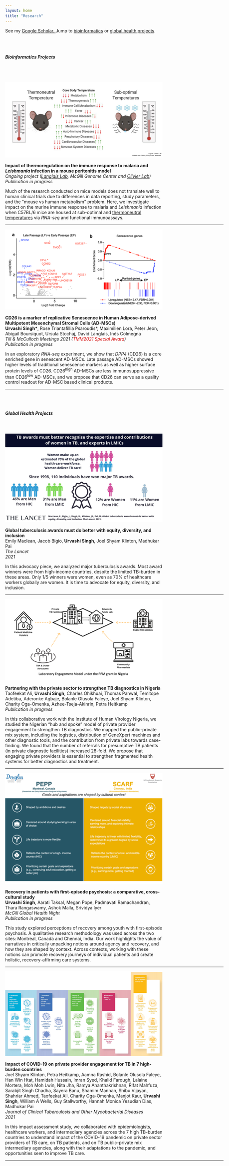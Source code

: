 ```yaml
---
layout: home
title: "Research"
---
```


<div class="container">
    <!--<div class="mx-auto" style="width: 800px;"> -->
    <p class="text-center">See my <a class="a-link" href="https://scholar.google.com/citations?user=ad518uQAAAAJ&hl=en" target="_blank">Google Scholar. </a> Jump to <a class="a-link" href="#bioinformatics-projects"> bioinformatics</a> or <a class="a-link" href="#global-health-projects">global health projects</a>.</p> 
    <!--</div>-->
</div>
<br><br>

<div class="container">
<h5 id="bioinformatics-projects" class="page-heading">Bioinformatics Projects</h5>

<br> <br>


<div class="row">
    <div class="col-md-6 mb-5">
    <img src="images/Mouse_Thermo_Summary.png" class="img-fluid">
    </div>
    <div class="col-md-6 mb-5">  
        <p><b>Impact of thermoregulation on the immune response to malaria and <i>Leishmania</i> infection in a mouse peritonitis model</b> <br />
        <i>Ongoing project (<a class="a-link" href="https://www.langlaislab.com/" target="_blank">Langlais Lab</a>, McGill Genome Center and <a class="a-link" href="https://www.mcgill.ca/microimm/martin-olivier" target="_blank">Olivier Lab</a>)</i><br />
        <i>Publication in progress</i></p>
        <p>Much of the research conducted on mice models does not translate well to human clinical trials due to differences in data reporting, study parameters, and the "mouse vs human metabolism" problem. Here, we investigate impact on the murine immune response to malaria and <i>Leishmania</i> infection when C57BL/6 mice are housed at sub-optimal and <a class="a-link" href="https://www.frontiersin.org/articles/10.3389/fimmu.2020.588387/full#:~:text=In%20the%20laboratory%20setting%2C%20mice,%C2%B0C)%20(5)." target="_blank">thermoneutral temperatures</a> via <i>RNA-seq</i> and functional immunoassays. </p>
    </div>
</div>
<hr width="700px;" color="#f7c854">
 <div class="row">
    <div class="col-md-6 my-5">
    <img src="images/CD26_RNASeq_Figure.png" class="img-fluid">
    </div>
    <div class="col-md-6 my-5">  
        <p><b>CD26 is a marker of replicative Senescence in Human Adipose-derived Multipotent Mesenchymal Stromal Cells (AD-MSCs)</b> <br />
        <b>Urvashi Singh*</b>, Rose Triantafillia Psaroudis*, Maximilien Lora, Peter Jeon, Abigail Boursiquot, Ursula Stochaj, David Langlais, Inés Colmegna<br />
        <i>Till & McCulloch Meetings 2021 (<span style='color:#D30202'>TMM2021 Special Award</span>) </i><br />
        <i>Publication in progress</i></p>
        <p>In an exploratory <i>RNA-seq</i> experiment, we show that <i>DPP4</i> (CD26) is a core enriched gene in senescent AD-MSCs. Late passage AD-MSCs showed higher levels of traditional senescence markers as well as higher surface protein levels of CD26. CD26<sup>high</sup> AD-MSCs are less immunosuppressive than CD26<sup>low</sup> AD-MSCs, and we propose that CD26 can serve as a quality control readout for AD-MSC based clinical products.</p>
    </div>
 </div>
</div>
<hr width="700px;" color="#f7c854">
<br><br>

<div class="container">
<h5 id="global-health-projects" class="page-heading">Global Health Projects</h5>
<br> <br>
<div class="row">
    <div class="col-md-6 mb-5">
    <img src="images/Lancet_EDI_Figure.jpeg" class="img-fluid">
    </div>
    <div class="col-md-6 mb-5">  
        <p><b>Global tuberculosis awards must do better with equity, diversity, and inclusion</b> <br />
        Emily Maclean, Jacob Bigio, <b>Urvashi Singh</b>, Joel Shyam Klinton, Madhukar Pai<br />
        <i>The Lancet</i> <br />
        <i>2021</i></p>
        <p>In this advocacy piece, we analyzed major tuberculosis awards. Most award winners were from high-income countries, despite the limited TB-burden in these areas. Only 1/5 winners were women, even as 70% of healthcare workers globally are women. It is time to advocate for equity, diversity, and inclusion.</p>
    </div>
</div>
<hr width="700px;" color="#f7c854">
<div class="row">
    <div class="col-md-6 mt-5">
    <img src="images/IHVN_Figure.png" class="img-fluid image-wrapper float-left">
    </div>
    <div class="col-md-6 mt-5">  
        <p><b>Partnering with the private sector to strengthen TB diagnostics in Nigeria</b> <br />
        Taofeekat Ali, <b>Urvashi Singh</b>, Charles Ohikhuai, Thomas Panwal, Temitope Adetiba, Aderonke Agbaje, Bolanle Olusola Faleye, Joel Shyam Klinton, Charity Oga-Omenka, Azhee-Tseja-Akinrin, Petra Heitkamp<br />
        <i>Publication in progress</i></p>
        <p class="mb-0">In this collaborative work with the Institute of Human Virology Nigeria, we studied the Nigerian “hub and spoke” model of private provider engagement to strengthen TB diagnostics. We mapped the public-private mix system, including the logistics, distribution of GeneXpert machines and other diagnostic tools, and the contribution from private labs towards case-finding. We found that the number of referrals for presumptive TB patients (in private diagnostic facilities) increased 28-fold. We propose that engaging private providers is essential to strengthen fragmented health systems for better diagnostics and treatment.</p>
    </div>
</div>
<hr width="700px;" color="#f7c854">
<div class="row">
    <div class="col-md-6 my-5">
    <a href="https://www.mcgill.ca/globalhealth/article/global-health-night-2021-americas-asia-global-non-communicable-diseases-women-and-child-health/what-does-recovery-mean-young-people-psychosis-chennai-india-and-montreal" target="_blank"><img src="images/FEP_Summary.png" class="img-fluid"></a>
    </div>
    <div class="col-md-6 my-5">  
        <p><b>Recovery in patients with first-episode psychosis: a comparative, cross-cultural study</b> <br />
        <b>Urvashi Singh</b>, Aarati Taksal, Megan Pope, Padmavati Ramachandran, Thara Rangaswamy, Ashok Malla, Srividya Iyer<br />
        <i>McGill Global Health Night</i><br />
        <i>Publication in progress</i></p>
        <p>This study explored perceptions of recovery among youth with first-episode psychosis. A qualitative research methodology was used across the two sites: Montreal, Canada and Chennai, India. Our work highlights the value of narratives in critically unpacking notions around agency and recovery, and how they are shaped by context. Across contexts, working with these notions can promote recovery journeys of individual patients and create holistic, recovery-affirming care systems.</p>
    </div>
</div>
<hr width="700px;" color="#f7c854">
<div class="row">
    <div class="col-md-6 mt-5">
    <a href="https://www.sciencedirect.com/science/article/pii/S2405579421000668" target="_blank"><img src="images/COVID_impact_on_TB.jpg" class="img-fluid"></a>
    </div>
    <div class="col-md-6 mt-5">  
        <p><b>Impact of COVID-19 on private provider engagement for TB in 7 high-burden countries</b> <br />
        Joel Shyam Klinton, Petra Heitkamp, Aamna Rashid, Bolanle Olusola Faleye, Han Win Htat, Hamidah Hussain, Imran Syed, Khalid Farough, Lalaine Mortera, Moh Moh Lwin, Nita Jha, Ramya Ananthakrishnan, Rifat Mahfuza, Sarabjit Singh Chadha, Sayera Banu, Shamim Mannan, Shibu Vijayan, Shahriar Ahmed, Taofeekat Ali, Charity Oga-Omenka, Manjot Kaur, <b>Urvashi Singh</b>, William A Wells, Guy Stallworthy, Hannah Monica Yesudian Dias, Madhukar Pai<br />
        <i>Journal of Clinical Tuberculosis and Other Mycobacterial Diseases</i><br />
        <i>2021</i></p>
    </div>
    <div class="col-md-12 mb-4">
        <p>In this impact assessment study, we collaborated with epidemiologists, healthcare workers, and intermediary agencies across the 7 high TB-burden countries to understand impact of the COVID-19 pandemic on private sector providers of TB care, on TB patients, and on TB public-private mix intermediary agencies, along with their adaptations to the pandemic, and opportunities seen to improve TB care.</p>
    </div>
</div>
<hr width="700px;" color="#f7c854">
</div>